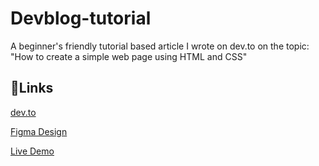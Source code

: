 # Devblog-tutorial

A beginner's friendly tutorial based article I wrote on dev.to on the topic: "How to create a simple web page using HTML and CSS"


## 🔗Links


[dev.to](
https://dev.to/niqabigeek/how-to-create-a-simple-webpage-using-html-and-css-5jh)


[Figma Design](
https://www.figma.com/file/GRoHsVhW0hGBAthZgunu1d/A-simple-web-structure-design?node-id=0%3A1&t=BAbiTzMJZXJVG8G9-0)


[Live Demo](https://niqabigeek.github.io/Devblog-tutorial/)

